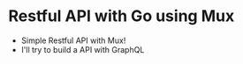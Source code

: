 # Restful API with Go using Mux
 - Simple Restful API with Mux!
 - I'll try to build a API with GraphQL
